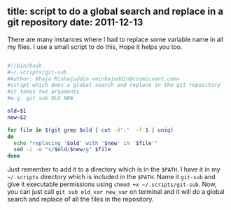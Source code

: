 title: script to do a global search and replace in a git repository
date: 2011-12-13
---

There are many instances where I had to replace some variable name in all my files.
I use a small script to do this, Hope it helps you too.


~~~bash

#!/bin/bash
#~/.scripts/git-sub
#Author: Khaja Minhajuddin <minhajuddin@cosmicvent.com>
#script which does a global search and replace in the git repository
#it takes two arguments
#e.g. git sub OLD NEW

old=$1
new=$2

for file in $(git grep $old | cut -d':'  -f 1 | uniq)
do
  echo "replacing '$old' with '$new' in '$file'"
  sed -i -e "s/$old/$new/g" $file
done

~~~


Just remember to add it to a directory which is in the `$PATH`. I have it in my
`~/.scripts` directory which is included in the `$PATH`. Name it `git-sub` and give it
executable permissions using `chmod +x ~/.scripts/git-sub`. Now, you can just call `git sub old_var new_var`
on terminal and it will do a global search and replace of all the files in the repository.

